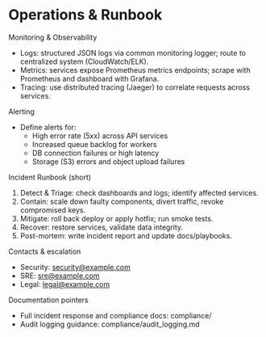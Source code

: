 # Operations & Runbook

Monitoring & Observability
- Logs: structured JSON logs via common monitoring logger; route to centralized system (CloudWatch/ELK).
- Metrics: services expose Prometheus metrics endpoints; scrape with Prometheus and dashboard with Grafana.
- Tracing: use distributed tracing (Jaeger) to correlate requests across services.

Alerting
- Define alerts for:
  - High error rate (5xx) across API services
  - Increased queue backlog for workers
  - DB connection failures or high latency
  - Storage (S3) errors and object upload failures

Incident Runbook (short)
1. Detect & Triage: check dashboards and logs; identify affected services.
2. Contain: scale down faulty components, divert traffic, revoke compromised keys.
3. Mitigate: roll back deploy or apply hotfix; run smoke tests.
4. Recover: restore services, validate data integrity.
5. Post-mortem: write incident report and update docs/playbooks.

Contacts & escalation
- Security: security@example.com
- SRE: sre@example.com
- Legal: legal@example.com

Documentation pointers
- Full incident response and compliance docs: compliance/
- Audit logging guidance: compliance/audit_logging.md
